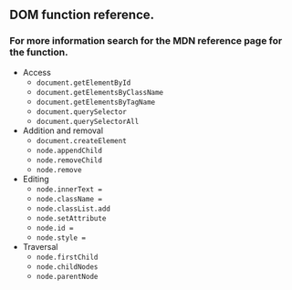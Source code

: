 ## DOM function reference.

### For more information search for the MDN reference page for the function.

* Access
  * `document.getElementById`
  * `document.getElementsByClassName`
  * `document.getElementsByTagName`
  * `document.querySelector`
  * `document.querySelectorAll`
* Addition and removal
  * `document.createElement`
  * `node.appendChild`
  * `node.removeChild`
  * `node.remove`
* Editing
  * `node.innerText =`
  * `node.className = `
  * `node.classList.add`
  * `node.setAttribute`
  * `node.id = `
  * `node.style = `
* Traversal
  * `node.firstChild`
  * `node.childNodes`
  * `node.parentNode`